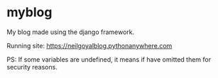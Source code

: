 # myblog

My blog made using the django framework.

Running site:
https://neilgoyalblog.pythonanywhere.com


PS: If some variables are undefined, it means if have omitted them for security reasons.
